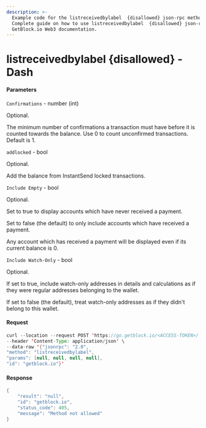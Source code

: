 ```yaml
---
description: >-
  Example code for the listreceivedbylabel  {disallowed} json-rpc method.
  Сomplete guide on how to use listreceivedbylabel  {disallowed} json-rpc in
  GetBlock.io Web3 documentation.
---
```


# listreceivedbylabel {disallowed} - Dash

#### Parameters

`Confirmations` - number (int)

Optional.

The minimum number of confirmations a transaction must have before it is counted towards the balance. Use 0 to count unconfirmed transactions. Default is 1.

`addlocked` - bool

Optional.

Add the balance from InstantSend locked transactions.

`Include Empty` - bool

Optional.

Set to true to display accounts which have never received a payment.

Set to false (the default) to only include accounts which have received a payment.

Any account which has received a payment will be displayed even if its current balance is 0.

`Include Watch-Only` - bool

Optional.

If set to true, include watch-only addresses in details and calculations as if they were regular addresses belonging to the wallet.

If set to false (the default), treat watch-only addresses as if they didn't belong to this wallet.

#### Request

```java
curl --location --request POST 'https://go.getblock.io/<ACCESS-TOKEN>/' \
--header 'Content-Type: application/json' \
--data-raw '{"jsonrpc": "2.0",
"method": "listreceivedbylabel",
"params": [null, null, null, null],
"id": "getblock.io"}'
```

#### Response

```java
{
    "result": "null",
    "id": "getblock.io",
    "status_code": 405,
    "message": "Method not allowed"
}
```
